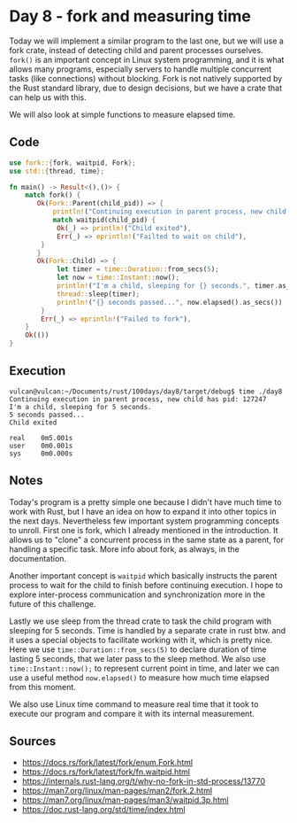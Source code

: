 # Day 8 - fork and measuring time

Today we will implement a similar program to the last one, but we will use a fork crate, instead of detecting child and parent processes ourselves. `fork()` is an important concept in Linux system programming, and it is what allows many programs, especially servers to handle multiple concurrent tasks (like connections) without blocking. Fork is not natively supported by the Rust standard library, due to design decisions, but we have a crate that can help us with this.

We will also look at simple functions to measure elapsed time.

## Code

```rust
use fork::{fork, waitpid, Fork};
use std::{thread, time};

fn main() -> Result<(),()> {
    match fork() {
       Ok(Fork::Parent(child_pid)) => {
           println!("Continuing execution in parent process, new child has pid: {}", child_pid);
           match waitpid(child_pid) {
            Ok(_) => println!("Child exited"),
            Err(_) => eprintln!("Failted to wait on child"),
        }
       }
       Ok(Fork::Child) => {
            let timer = time::Duration::from_secs(5);
            let now = time::Instant::now();
            println!("I'm a child, sleeping for {} seconds.", timer.as_secs());
            thread::sleep(timer);
            println!("{} seconds passed...", now.elapsed().as_secs())
        }
        Err(_) => eprintln!("Failed to fork"),
    }
    Ok(())
}
```

## Execution


```
vulcan@vulcan:~/Documents/rust/100days/day8/target/debug$ time ./day8
Continuing execution in parent process, new child has pid: 127247
I'm a child, sleeping for 5 seconds.
5 seconds passed...
Child exited

real    0m5.001s
user    0m0.001s
sys     0m0.000s
```


## Notes

Today's program is a pretty simple one because I didn't have much time to work with Rust, but I have an idea on how to expand it into other topics in the next days. Nevertheless few important system programming concepts to unroll. First one is fork, which I already mentioned in the introduction. It allows us to "clone" a concurrent process in the same state as a parent, for handling a specific task. More info about fork, as always, in the documentation. 

Another important concept is `waitpid` which basically instructs the parent process to wait for the child to finish before continuing execution. I hope to explore inter-process communication and synchronization more in the future of this challenge.

Lastly we use sleep from the thread crate to task the child program with sleeping for 5 seconds. Time is handled by a separate crate in rust btw. and it uses a special objects to facilitate working with it, which is pretty nice. Here we use `time::Duration::from_secs(5)` to declare duration of time lasting 5 seconds, that we later pass to the sleep method. We also use `time::Instant::now();` to represent current point in time, and later we can use a useful method `now.elapsed()` to measure how much time elapsed from this moment.

We also use Linux time command to measure real time that it took to execute our program and compare it with its internal measurement.

## Sources

* https://docs.rs/fork/latest/fork/enum.Fork.html
* https://docs.rs/fork/latest/fork/fn.waitpid.html
* https://internals.rust-lang.org/t/why-no-fork-in-std-process/13770
* https://man7.org/linux/man-pages/man2/fork.2.html
* https://man7.org/linux/man-pages/man3/waitpid.3p.html
* https://doc.rust-lang.org/std/time/index.html